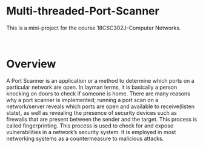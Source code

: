 # **Multi-threaded-Port-Scanner**

This is a mini-project for the course 18CSC302J-Computer Networks.

<br>

# Overview

A Port Scanner is an application or a method to determine which ports on a particular network are open. 
In layman terms, it is basically a person knocking on doors to check if someone is home.
There are many reasons why a port scanner is implemented; running a port scan on a network/server reveals which ports are open and available to receive(listen state), 
as well as revealing the presence of security devices such as firewalls that are present between the sender and the target. This process is called fingerprinting. 
This process is used to check for and expose vulnerabilities in a network’s security system.
It is employed in most networking systems as a countermeasure to malicious attacks.
